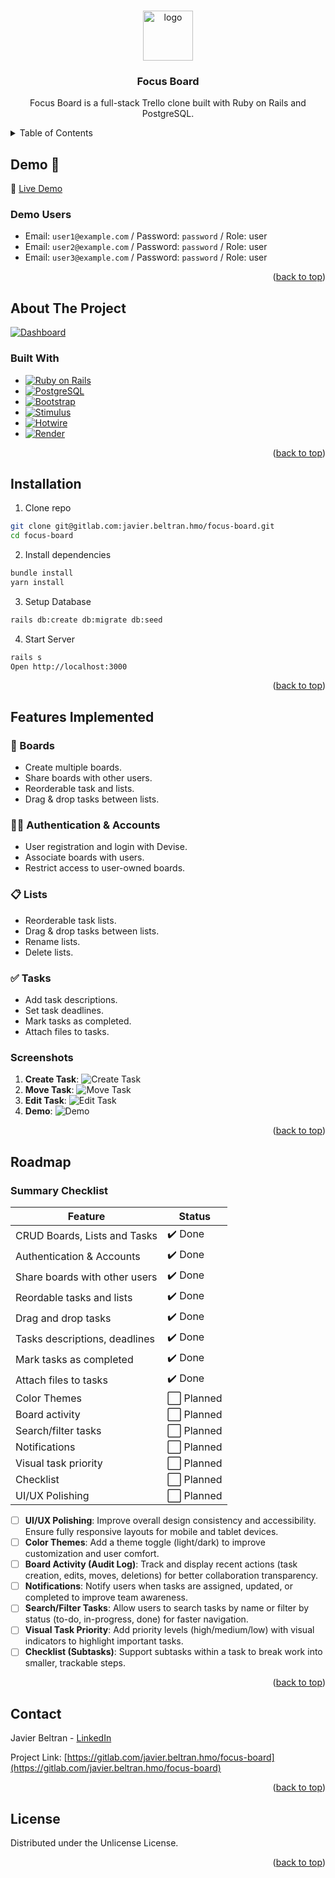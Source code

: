 <a id="readme-top"></a>

<!-- Shields
LinkedIn
Portfolio
Github
 -->

<br>
<div align="center">
   <!-- TODO -->
   <a href="#"><img src="#" alt="logo" width="80" height="80"></a>

   <h3 align="center">Focus Board</h3>

   <p align="center">
      Focus Board is a full-stack Trello clone built with Ruby on Rails and PostgreSQL.
   </p>
</div>

<!-- TABLE OF CONTETS -->
 <details>
   <summary>Table of Contents</summary>
   <ol>
      <li>
         <a href="#demo">Demo</a>
      </li>
      <li>
         <a href="#about-the-project">About the Project</a>
         <ul>
            <li><a href="#built-with">Built With</a></li>
         </ul>
      </li>
      <li><a href="#installation">Instalation</a></li>
      <li><a href="#features-implemented">Features Implemented</a></li>
      <li><a href="#roadmap">Roadmap</a></li>
      <li><a href="#contact">Contact</a></li>
      <li><a href="#licence">License</a></li>
   </ol>
 </details>

<!-- DEMO -->

## Demo 🚀

🔗 [Live Demo](https://focus-board.onrender.com)

### Demo Users

- Email: `user1@example.com` / Password: `password` / Role: user
- Email: `user2@example.com` / Password: `password` / Role: user
- Email: `user3@example.com` / Password: `password` / Role: user

<p align="right">(<a href="#readme-top">back to top</a>)</p>

<!-- ABOUT -->

## About The Project

[![Dashboard][dashboard]](https://focus-board.onrender.com)

### Built With

- [![Ruby on Rails][Rails-badge]][Rails-url]
- [![PostgreSQL][Postgres-badge]][Postgres-url]
- [![Bootstrap][Bootstrap-badge]][Bootstrap-url]
- [![Stimulus][Stimulus-badge]][Stimulus-url]
- [![Hotwire][Hotwire-badge]][Hotwire-url]
- [![Render][Render-badge]][Render-url]

<p align="right">(<a href="#readme-top">back to top</a>)</p>

## Installation

1. Clone repo

```sh
git clone git@gitlab.com:javier.beltran.hmo/focus-board.git
cd focus-board
```

2. Install dependencies

```sh
bundle install
yarn install
```

3. Setup Database

```sh
rails db:create db:migrate db:seed
```

4. Start Server

```sh
rails s
Open http://localhost:3000
```

<p align="right">(<a href="#readme-top">back to top</a>)</p>

## Features Implemented

### 🧠 Boards

- Create multiple boards.
- Share boards with other users.
- Reorderable task and lists.
- Drag & drop tasks between lists.

### 🧑‍💼 Authentication & Accounts

- User registration and login with Devise.
- Associate boards with users.
- Restrict access to user-owned boards.

### 📋 Lists

- Reorderable task lists.
- Drag & drop tasks between lists.
- Rename lists.
- Delete lists.

### ✅ Tasks

- Add task descriptions.
- Set task deadlines.
- Mark tasks as completed.
- Attach files to tasks.

### Screenshots

1. **Create Task**:
   ![Create Task][create-task]
2. **Move Task**:
   ![Move Task][move-task]
3. **Edit Task**:
   ![Edit Task][edit-task]
4. **Demo**:
   ![Demo][demo]

<p align="right">(<a href="#readme-top">back to top</a>)</p>

## Roadmap

### Summary Checklist

| Feature                       | Status     |
| ----------------------------- | ---------- |
| CRUD Boards, Lists and Tasks  | ✔️ Done    |
| Authentication & Accounts     | ✔️ Done    |
| Share boards with other users | ✔️ Done    |
| Reordable tasks and lists     | ✔️ Done    |
| Drag and drop tasks           | ✔️ Done    |
| Tasks descriptions, deadlines | ✔️ Done    |
| Mark tasks as completed       | ✔️ Done    |
| Attach files to tasks         | ✔️ Done    |
| Color Themes                  | ⬜ Planned |
| Board activity                | ⬜ Planned |
| Search/filter tasks           | ⬜ Planned |
| Notifications                 | ⬜ Planned |
| Visual task priority          | ⬜ Planned |
| Checklist                     | ⬜ Planned |
| UI/UX Polishing               | ⬜ Planned |

- [ ] **UI/UX Polishing**: Improve overall design consistency and accessibility. Ensure fully responsive layouts for mobile and tablet devices.
- [ ] **Color Themes**: Add a theme toggle (light/dark) to improve customization and user comfort.
- [ ] **Board Activity (Audit Log)**: Track and display recent actions (task creation, edits, moves, deletions) for better collaboration transparency.
- [ ] **Notifications**: Notify users when tasks are assigned, updated, or completed to improve team awareness.
- [ ] **Search/Filter Tasks**: Allow users to search tasks by name or filter by status (to-do, in-progress, done) for faster navigation.
- [ ] **Visual Task Priority**: Add priority levels (high/medium/low) with visual indicators to highlight important tasks.
- [ ] **Checklist (Subtasks)**: Support subtasks within a task to break work into smaller, trackable steps.

<p align="right">(<a href="#readme-top">back to top</a>)</p>

## Contact

Javier Beltran - [LinkedIn](https://www.linkedin.com/in/javier-alejandro-beltran-montiel-3172222b1/)

Project Link: [https://gitlab.com/javier.beltran.hmo/focus-board](https://gitlab.com/javier.beltran.hmo/focus-board)

<p align="right">(<a href="#readme-top">back to top</a>)</p>

## License

Distributed under the Unlicense License.

<p align="right">(<a href="#readme-top">back to top</a>)</p>

<!-- Links and images -->

[//]: # "Badge links"
[Rails-badge]: https://img.shields.io/badge/Ruby%20on%20Rails-7-red?style=for-the-badge&logo=ruby&logoColor=white
[Rails-url]: https://rubyonrails.org/
[Postgres-badge]: https://img.shields.io/badge/PostgreSQL-336791?style=for-the-badge&logo=postgresql&logoColor=white
[Postgres-url]: https://www.postgresql.org/
[Bootstrap-badge]: https://img.shields.io/badge/Bootstrap-563D7C?style=for-the-badge&logo=bootstrap&logoColor=white
[Bootstrap-url]: https://getbootstrap.com/
[Stimulus-badge]: https://img.shields.io/badge/Stimulus-FF6F61?style=for-the-badge&logo=stimulus&logoColor=white
[Stimulus-url]: https://stimulus.hotwired.dev/
[Hotwire-badge]: https://img.shields.io/badge/Hotwire-FF2D20?style=for-the-badge&logo=hotwire&logoColor=white
[Hotwire-url]: https://hotwired.dev/
[Render-badge]: https://img.shields.io/badge/Render-00CFFF?style=for-the-badge&logo=render&logoColor=white
[Render-url]: https://render.com/
[//]: # "Images"
[create-task]: app/assets/images/create-task.png
[dashboard]: app/assets/images/Dashboard.png
[demo]: app/assets/images/demo.png
[edit-task]: app/assets/images/edit-task.png
[move-task]: app/assets/images/move-task.gif
